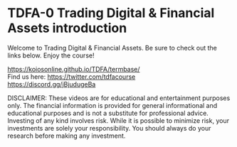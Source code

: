 # TDFA-0 Trading Digital & Financial Assets introduction

Welcome to Trading Digital & Financial Assets. Be sure to check out the links below. Enjoy the course! 

https://koiosonline.github.io/TDFA/termbase/  
Find us here: https://twitter.com/tdfacourse  
https://discord.gg/jBjudugeBa  

DISCLAIMER: These videos are for educational and entertainment purposes only. The financial information is provided for general informational and educational purposes and is not a substitute for professional advice. Investing of any kind involves risk. While it is possible to minimize risk, your investments are solely your responsibility. You should always do your research before making any investment.